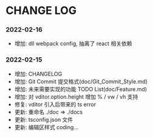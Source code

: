 # CHANGE LOG

### 2022-02-16

* 增加: dll webpack config, 抽离了 react 相关依赖

### 2022-02-15

* 增加: CHANGELOG
* 增加: Git Commit 提交格式(doc/Git_Commit_Style.md)
* 增加: 未来需要实现的功能 TODO List(doc/Feature.md)
* 增加: 对 vditor.option.height 增加 % / vw / vh 支持
* 修复: vditor 引入后带来的 ts error
* 更新: 重命名 ./doc => ./docs
* 更新: tsconfig.json 文件
* 更新: 编辑区样式 coding...
